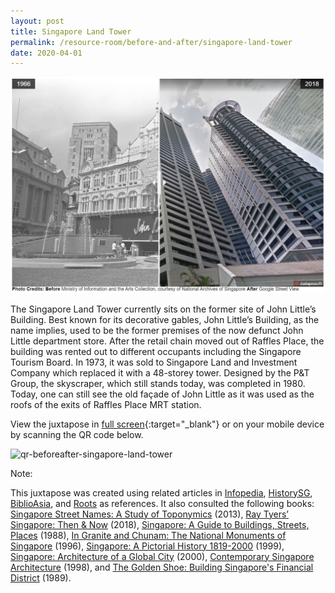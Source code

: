 ```yaml
---
layout: post
title: Singapore Land Tower
permalink: /resource-room/before-and-after/singapore-land-tower
date: 2020-04-01
---
```


<img src="/images/before-after-image-singapore-land-tower.png" alt="before-after-image-singapore-land-tower"/>

The Singapore Land Tower currently sits on the former site of John Little’s Building. Best known for its decorative gables, John Little’s Building, as the name implies, used to be the former premises of the now defunct John Little department store. After the retail chain moved out of Raffles Place, the building was rented out to different occupants including the Singapore Tourism Board. In 1973, it was sold to Singapore Land and Investment Company which replaced it with a 48-storey tower. Designed by the P&T Group, the skyscraper, which still stands today, was completed in 1980. Today, one can still see the old façade of John Little as it was used as the roofs of the exits of Raffles Place MRT station.

View the juxtapose in [full screen](https://cdn.knightlab.com/libs/juxtapose/latest/embed/index.html?uid=55d734da-b339-11e9-b9b8-0edaf8f81e27){:target="_blank"} or on your mobile device by scanning the QR code below.

<img src="/images/qr-code-beforeafter-singapore-land-tower.png" alt="qr-beforeafter-singapore-land-tower" style="width:200px;" />

Note:

This juxtapose was created using related articles in [Infopedia](https://eresources.nlb.gov.sg/infopedia/), [HistorySG](http://eresources.nlb.gov.sg/history), [BiblioAsia](https://www.nlb.gov.sg/Browse/BiblioAsia.aspx), and [Roots](https://www.roots.sg/) as references. It also consulted the following books: [Singapore Street Names: A Study of Toponymics](https://eservice.nlb.gov.sg/item_holding.aspx?bid=200123850) (2013), [Ray Tyers’ Singapore: Then & Now](https://eservice.nlb.gov.sg/item_holding.aspx?bid=203784837) (2018), [Singapore: A Guide to Buildings, Streets, Places](http://eservice.nlb.gov.sg/item_holding.aspx?bid=4712298) (1988), [In Granite and Chunam: The National Monuments of Singapore](http://eservice.nlb.gov.sg/item_holding_s.aspx?bid=7919754) (1996), [Singapore: A Pictorial History 1819-2000](http://eservice.nlb.gov.sg/item_holding.aspx?bid=9651676) (1999), [Singapore: Architecture of a Global City](http://eservice.nlb.gov.sg/item_holding.aspx?bid=10074731) (2000), [Contemporary Singapore Architecture](http://eservice.nlb.gov.sg/item_holding.aspx?bid=9151059) (1998), and [The Golden Shoe: Building Singapore's Financial District](http://eservice.nlb.gov.sg/item_holding.aspx?bid=5390839) (1989).

